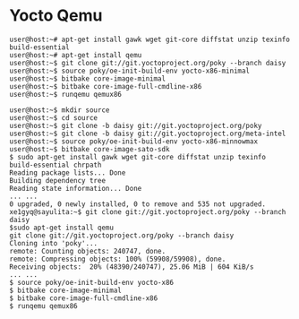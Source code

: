 # Yocto Qemu

    user@host:~# apt-get install gawk wget git-core diffstat unzip texinfo build-essential
    user@host:~# apt-get install qemu
    user@host:~$ git clone git://git.yoctoproject.org/poky --branch daisy
    user@host:~$ source poky/oe-init-build-env yocto-x86-minimal
    user@host:~$ bitbake core-image-minimal
    user@host:~$ bitbake core-image-full-cmdline-x86
    user@host:~$ runqemu qemux86
    
    user@host:~$ mkdir source
    user@host:~$ cd source
    user@host:~$ git clone -b daisy git://git.yoctoproject.org/poky
    user@host:~$ git clone -b daisy git://git.yoctoproject.org/meta-intel
    user@host:~$ source poky/oe-init-build-env yocto-x86-minnowmax
    user@host:~$ bitbake core-image-sato-sdk
    $ sudo apt-get install gawk wget git-core diffstat unzip texinfo build-essential chrpath
    Reading package lists... Done
    Building dependency tree     
    Reading state information... Done
    ... ...
    0 upgraded, 0 newly installed, 0 to remove and 535 not upgraded.
    xe1gyq@sayulita:~$ git clone git://git.yoctoproject.org/poky --branch daisy
    $sudo apt-get install qemu
    git clone git://git.yoctoproject.org/poky --branch daisy
    Cloning into 'poky'...
    remote: Counting objects: 240747, done.
    remote: Compressing objects: 100% (59908/59908), done.
    Receiving objects:  20% (48390/240747), 25.06 MiB | 604 KiB/s
    ... ...
    $ source poky/oe-init-build-env yocto-x86
    $ bitbake core-image-minimal
    $ bitbake core-image-full-cmdline-x86
    $ runqemu qemux86